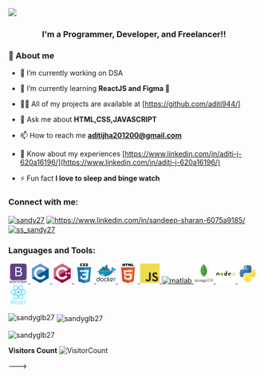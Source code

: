 
<!---


<h1 align="center"> नमस्ते (Namaste) 🙏🏻 , I'm Aditi Jha <img
src="https://raw.githubusercontent.com/ABSphreak/ABSphreak/master/gifs/Hi.gif"
width="30px"> ! </h1>
<!-- <img src="https://user-images.githubusercontent.com/54361799/108709847-4409a300-7539-11eb-8481-274ec80833a1.png"
style='margin-right:"1200px";margin-left:250px;'/> -->
<img src="https://raw.githubusercontent.com/halfrost/halfrost/master/icons/header_.png"/>
<h3 align="center">I'm a Programmer, Developer, and Freelancer!!</h3>


<h3> 🧑 About me </h3>

- 🔭 I’m currently working on DSA 

- 🌱 I’m currently learning **ReactJS and Figma 🤣**

- 👨‍💻 All of my projects are available at
[https://github.com/aditi944/]

- 💬 Ask me about **HTML,CSS,JAVASCRIPT**
- 📫 How to reach me **aditijha201200@gmail.com**
- 📄 Know about my experiences
[https://www.linkedin.com/in/aditi-j-620a16196/](https://www.linkedin.com/in/aditi-j-620a16196/)

- ⚡ Fun fact **I love to sleep and binge watch**



<h3 align="left">Connect with me:</h3>
<p align="left">
<a href="https://dev.to/sandy27" target="blank"><img align="center"
src="https://cdn.jsdelivr.net/npm/simple-icons@3.0.1/icons/dev-dot-to.svg"
alt="sandy27" height="30" width="40" /></a>
<a href="https://linkedin.com/in/https://www.linkedin.com/in/sandeep-sharan-6075a9185/"
target="blank"><img align="center"
src="https://cdn.jsdelivr.net/npm/simple-icons@3.0.1/icons/linkedin.svg"
alt="https://www.linkedin.com/in/sandeep-sharan-6075a9185/"
height="30" width="40" /></a>
<a href="https://instagram.com/ss_sandy27" target="blank"><img
align="center" src="https://cdn.jsdelivr.net/npm/simple-icons@3.0.1/icons/instagram.svg"
alt="ss_sandy27" height="30" width="40" /></a>
</p>

<h3 align="left">Languages and Tools:</h3>
<p align="left"> <a href="https://getbootstrap.com" target="_blank">
<img src="https://raw.githubusercontent.com/devicons/devicon/master/icons/bootstrap/bootstrap-plain-wordmark.svg"
alt="bootstrap" width="40" height="40"/> </a> <a
href="https://www.cprogramming.com/" target="_blank"> <img
src="https://raw.githubusercontent.com/devicons/devicon/master/icons/c/c-original.svg"
alt="c" width="40" height="40"/> </a> <a
href="https://www.w3schools.com/cpp/" target="_blank"> <img
src="https://raw.githubusercontent.com/devicons/devicon/master/icons/cplusplus/cplusplus-original.svg"
alt="cplusplus" width="40" height="40"/> </a> <a
href="https://www.w3schools.com/css/" target="_blank"> <img
src="https://raw.githubusercontent.com/devicons/devicon/master/icons/css3/css3-original-wordmark.svg"
alt="css3" width="40" height="40"/> </a> <a
href="https://www.docker.com/" target="_blank"> <img
src="https://raw.githubusercontent.com/devicons/devicon/master/icons/docker/docker-original-wordmark.svg"
alt="docker" width="40" height="40"/> </a> <a
href="https://flutter.dev" target="_blank"> <img
src="https://raw.githubusercontent.com/devicons/devicon/master/icons/html5/html5-original-wordmark.svg"
alt="html5" width="40" height="40"/> </a> <a
href="https://developer.mozilla.org/en-US/docs/Web/JavaScript"
target="_blank"> <img
src="https://raw.githubusercontent.com/devicons/devicon/master/icons/javascript/javascript-original.svg"
alt="javascript" width="40" height="40"/> </a> <a
href="https://www.mathworks.com/" target="_blank"> <img
src="https://raw.githubusercontent.com/simple-icons/simple-icons/master/icons/mathworks.svg"
alt="matlab" width="40" height="40"/> </a> <a
href="https://www.mongodb.com/" target="_blank"> <img
src="https://raw.githubusercontent.com/devicons/devicon/master/icons/mongodb/mongodb-original-wordmark.svg"
alt="mongodb" width="40" height="40"/> </a> <a
href="https://nodejs.org" target="_blank"> <img
src="https://raw.githubusercontent.com/devicons/devicon/master/icons/nodejs/nodejs-original-wordmark.svg"
alt="nodejs" width="40" height="40"/> </a> <a
href="https://www.python.org" target="_blank"> <img
src="https://raw.githubusercontent.com/devicons/devicon/master/icons/python/python-original.svg"
alt="python" width="40" height="40"/> </a> <a
href="https://reactjs.org/" target="_blank"> <img
src="https://raw.githubusercontent.com/devicons/devicon/master/icons/react/react-original-wordmark.svg"
alt="react" width="40" height="40"/> </a> </p>

<p><img align="left"
src="https://github-readme-stats.vercel.app/api/top-langs?username=sandyglb27&show_icons=true&locale=en&layout=compact"
alt="sandyglb27" /></p>

<p>&nbsp;<img align="center"
src="https://github-readme-stats.vercel.app/api?username=sandyglb27&show_icons=true&locale=en"
alt="sandyglb27" /></p>

<p><img align="center"
src="https://github-readme-streak-stats.herokuapp.com/?user=sandyglb27&"
alt="sandyglb27" /></p>


**Visitors Count**
![VisitorCount](https://profile-counter.glitch.me/{aditi944}/count.svg)

--->

<!---
aditi944/aditi944 is a ✨ special ✨ repository because its `README.md` (this file) appears on your GitHub profile.
You can click the Preview link to take a look at your changes.
--->
